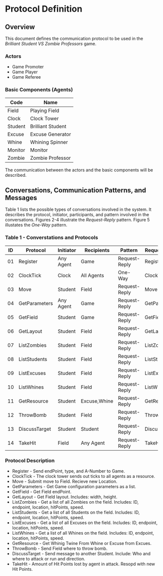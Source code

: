 Protocol Definition
===================

Overview
-----------

This document defines the communication protocol to be used in the *Brilliant Student VS Zombie Professors* game.

### Actors

* Game Promoter
* Game Player
* Game Referee

### Basic Components (Agents)

Code    | Name
------- | ----
Field   | Playing Field
Clock   | Clock Tower
Student | Brilliant Student
Excuse  | Excuse Generator
Whine   | Whining Spinner
Monitor | Monitor
Zombie  | Zombie Professor

The communication between the actors and the basic components will be described.


Conversations, Communication Patterns, and Messages
---------------------------------------------------

Table 1 lists the possible types of conversations involved in the system. It describes the protocol, initiator, participants, and pattern involved in the conversations. Figures 2-4 illustrate the *Request-Reply* pattern. Figure 5 illustates the *One-Way* pattern.

### Table 1 - Converstations and Protocols

ID | Protocol       | Initiator | Recipients    | Pattern       | Request Class | Reply Class
---| -------------- | --------- | ------------- | ------------- | ------------- | -----------
01 | Register       | Any Agent | Game          | Request-Reply | Register      | Assignment
02 | ClockTick      | Clock     | All Agents    | One-Way       | ClockTick     | N/A
03 | Move           | Student   | Field         | Request-Reply | Move          | NewLocation
04 | GetParameters  | Any Agent | Game          | Request-Reply | GetParameters | ParameterList
05 | GetField       | Student   | Game          | Request-Reply | GetField      | Field
06 | GetLayout      | Student   | Field         | Request-Reply | GetLayout     | Layout
07 | ListZombies    | Student   | Field         | Request-Reply | ListZombies   | ZombieList
08 | ListStudents   | Student   | Field         | Request-Reply | ListStudents  | StudentList
09 | ListExcuses    | Student   | Field         | Request-Reply | ListExcuses   | ExcuseList
10 | ListWhines     | Student   | Field         | Request-Reply | ListWhines    | WhineList
11 | GetResource    | Student   | Excuse,Whine  | Request-Reply | GetResource   | Recource
12 | ThrowBomb      | Student   | Field         | Request-Reply | ThrowBomb     | Acknowledge
13 | DiscussTarget  | Student   | Student       | Request-Reply | DiscussTarget | TargetStrategy
14 | TakeHit        | Field     | Any Agent     | Request-Reply | TakeHit       | ImHit

### Protocol Description

* Register - Send endPoint, type, and A-Number to Game.
* ClockTick - The clock tower sends out ticks to all agents as a resource.
* Move - Submit move to Field. Recieve new Location.
* GetParameters - Get Game configuration parameters as a list.
* GetField - Get Field endPoint.
* GetLayout - Get Field layout. Includes: width, height.
* ListZombies - Get a list of all Zombies on the field. Includes: ID, endpoint, location, hitPoints, speed.
* ListStudents - Get a list of all Students on the field. Includes: ID, endpoint, location, hitPoints, speed.
* ListExcuses - Get a list of all Excuses on the field. Includes: ID, endpoint, location, hitPoints, speed.
* ListWhines - Get a list of all Whines on the field. Includes: ID, endpoint, location, hitPoints, speed.
* GetResource - Get Whinig Twine From Whine or Excuse from Excues.
* ThrowBomb - Send Field where to throw bomb.
* DiscussTarget - Send message to another Student. Include: Who and where to attack or run and direction.
* TakeHit - Amount of Hit Points lost by agent in attack. Resopd with new Hit Points.
